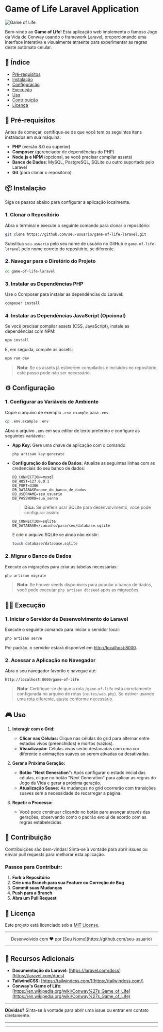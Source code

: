 # Game of Life Laravel Application

![Game of Life](https://example.com/game-of-life-screenshot.png) <!-- Replace with an actual screenshot if available -->

Bem-vindo ao **Game of Life**! Esta aplicação web implementa o famoso Jogo da Vida de Conway usando o framework Laravel, proporcionando uma interface interativa e visualmente atraente para experimentar as regras deste autômato celular.

## 🚀 **Índice**

-   [Pré-requisitos](#pré-requisitos)
-   [Instalação](#instalação)
-   [Configuração](#configuração)
-   [Execução](#execução)
-   [Uso](#uso)
-   [Contribuição](#contribuição)
-   [Licença](#licença)

## 📝 **Pré-requisitos**

Antes de começar, certifique-se de que você tem os seguintes itens instalados em sua máquina:

-   **PHP** (versão 8.0 ou superior)
-   **Composer** (gerenciador de dependências do PHP)
-   **Node.js e NPM** (opcional, se você precisar compilar assets)
-   **Banco de Dados**: MySQL, PostgreSQL, SQLite ou outro suportado pelo Laravel
-   **Git** (para clonar o repositório)

## 📦 **Instalação**

Siga os passos abaixo para configurar a aplicação localmente.

### 1. **Clonar o Repositório**

Abra o terminal e execute o seguinte comando para clonar o repositório:

```bash
git clone https://github.com/seu-usuario/game-of-life-laravel.git
```

Substitua `seu-usuario` pelo seu nome de usuário no GitHub e `game-of-life-laravel` pelo nome correto do repositório, se diferente.

### 2. **Navegar para o Diretório do Projeto**

```bash
cd game-of-life-laravel
```

### 3. **Instalar as Dependências PHP**

Use o Composer para instalar as dependências do Laravel:

```bash
composer install
```

### 4. **Instalar as Dependências JavaScript (Opcional)**

Se você precisar compilar assets (CSS, JavaScript), instale as dependências com NPM:

```bash
npm install
```

E, em seguida, compile os assets:

```bash
npm run dev
```

> **Nota:** Se os assets já estiverem compilados e incluídos no repositório, este passo pode não ser necessário.

## ⚙️ **Configuração**

### 1. **Configurar as Variáveis de Ambiente**

Copie o arquivo de exemplo `.env.example` para `.env`:

```bash
cp .env.example .env
```

Abra o arquivo `.env` em seu editor de texto preferido e configure as seguintes variáveis:

-   **App Key:** Gere uma chave de aplicação com o comando:

    ```bash
    php artisan key:generate
    ```

-   **Configuração do Banco de Dados:** Atualize as seguintes linhas com as credenciais do seu banco de dados:

    ```env
    DB_CONNECTION=mysql
    DB_HOST=127.0.0.1
    DB_PORT=3306
    DB_DATABASE=nome_do_banco_de_dados
    DB_USERNAME=seu_usuario
    DB_PASSWORD=sua_senha
    ```

    > **Dica:** Se preferir usar SQLite para desenvolvimento, você pode configurar assim:

    ```env
    DB_CONNECTION=sqlite
    DB_DATABASE=/caminho/para/seu/database.sqlite
    ```

    E crie o arquivo SQLite se ainda não existir:

    ```bash
    touch database/database.sqlite
    ```

### 2. **Migrar o Banco de Dados**

Execute as migrações para criar as tabelas necessárias:

```bash
php artisan migrate
```

> **Nota:** Se houver seeds disponíveis para popular o banco de dados, você pode executar `php artisan db:seed` após as migrações.

## 🏃‍♂️ **Execução**

### 1. **Iniciar o Servidor de Desenvolvimento do Laravel**

Execute o seguinte comando para iniciar o servidor local:

```bash
php artisan serve
```

Por padrão, o servidor estará disponível em [http://localhost:8000](http://localhost:8000).

### 2. **Acessar a Aplicação no Navegador**

Abra o seu navegador favorito e navegue até:

```
http://localhost:8000/game-of-life
```

> **Nota:** Certifique-se de que a rota `/game-of-life` está corretamente configurada no arquivo de rotas (`routes/web.php`). Se estiver usando uma rota diferente, ajuste conforme necessário.

## 🎮 **Uso**

1. **Interagir com o Grid:**

    - **Clicar nas Células:** Clique nas células do grid para alternar entre estados vivos (preenchidos) e mortos (vazios).
    - **Visualização:** Células vivas serão destacadas com uma cor diferente e animações suaves ao serem ativadas ou desativadas.

2. **Gerar a Próxima Geração:**

    - **Botão "Next Generation":** Após configurar o estado inicial das células, clique no botão "Next Generation" para aplicar as regras do Jogo da Vida e gerar a próxima geração.
    - **Atualização Suave:** As mudanças no grid ocorrerão com transições suaves sem a necessidade de recarregar a página.

3. **Repetir o Processo:**
    - Você pode continuar clicando no botão para avançar através das gerações, observando como o padrão evolui de acordo com as regras estabelecidas.

## 🤝 **Contribuição**

Contribuições são bem-vindas! Sinta-se à vontade para abrir issues ou enviar pull requests para melhorar esta aplicação.

### **Passos para Contribuir:**

1. **Fork o Repositório**
2. **Crie uma Branch para sua Feature ou Correção de Bug**
3. **Commit suas Mudanças**
4. **Push para a Branch**
5. **Abra um Pull Request**

## 📄 **Licença**

Este projeto está licenciado sob a [MIT License](LICENSE).

---

<div align="center">
  <p>Desenvolvido com ❤️ por [Seu Nome](https://github.com/seu-usuario)</p>
</div>

---

## 🧰 **Recursos Adicionais**

-   **Documentação do Laravel:** [https://laravel.com/docs](https://laravel.com/docs)
-   **TailwindCSS:** [https://tailwindcss.com/](https://tailwindcss.com/)
-   **Conway's Game of Life:** [https://en.wikipedia.org/wiki/Conway%27s_Game_of_Life](https://en.wikipedia.org/wiki/Conway%27s_Game_of_Life)

---

**Dúvidas?** Sinta-se à vontade para abrir uma issue ou entrar em contato diretamente.

---

<!-- Optional: Include badges for license, GitHub stars, etc. -->

---
